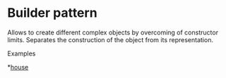 # Builder pattern

Allows to create different complex objects by overcoming of constructor limits.
Separates the construction of the object from its representation.

Examples

*[house](house/HouseBuilderUnitTests.cs)
